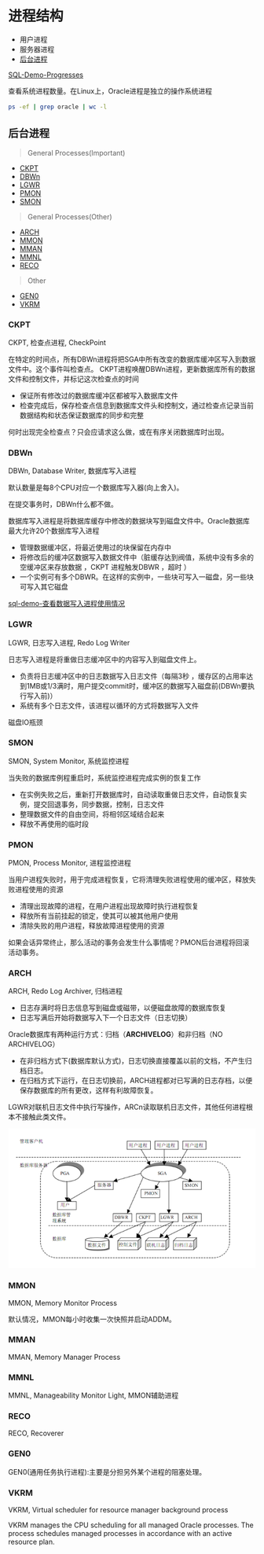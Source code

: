 # 进程结构

- 用户进程
- 服务器进程
- [后台进程](#后台进程)

[SQL-Demo-Progresses](../../sql_scripts/mgmt/memory/mem_progress.sql)

查看系统进程数量。在Linux上，Oracle进程是独立的操作系统进程
```bash
ps -ef | grep oracle | wc -l
```

## 后台进程

> General Processes(Important)

- [CKPT](#ckpt)
- [DBWn](#dbwn)
- [LGWR](#lgwr)
- [PMON](#pmon)
- [SMON](#smon)

> General Processes(Other)

- [ARCH](#arch)
- [MMON](#mmon)
- [MMAN](#mman)
- [MMNL](#mmnl)
- [RECO](#reco)

> Other

- [GEN0](#gen0)
- [VKRM](#vkrm)


### CKPT

CKPT, 检查点进程, CheckPoint

在特定的时间点，所有DBWn进程将把SGA中所有改变的数据库缓冲区写入到数据文件中。这个事件叫检查点。
CKPT进程唤醒DBWn进程，更新数据库所有的数据文件和控制文件，并标记这次检查点的时间
- 保证所有修改过的数据库缓冲区都被写入数据库文件
- 检查完成后，保存检查点信息到数据库文件头和控制文，通过检查点记录当前数据结构和状态保证数据库的同步和完整

何时出现完全检查点？只会应请求这么做，或在有序关闭数据库时出现。

### DBWn

DBWn, Database Writer, 数据库写入进程

默认数量是每8个CPU对应一个数据库写入器(向上舍入)。

在提交事务时，DBWn什么都不做。

数据库写入进程是将数据库缓存中修改的数据块写到磁盘文件中。Oracle数据库最大允许20个数据库写入进程
- 管理数据缓冲区，将最近使用过的块保留在内存中
- 将修改后的缓冲区数据写入数据文件中（脏缓存达到阀值，系统中没有多余的空缓冲区来存放数据 ，CKPT 进程触发DBWR ，超时 ）
- 一个实例可有多个DBWR。在这样的实例中，一些块可写入一磁盘，另一些块可写入其它磁盘

[sql-demo-查看数据写入进程使用情况](../../sql_scripts/mgmt/memory/mem_progress.sql)

### LGWR

LGWR, 日志写入进程, Redo Log Writer

日志写入进程是将重做日志缓冲区中的内容写入到磁盘文件上。
- 负责将日志缓冲区中的日志数据写入日志文件（每隔3秒 ，缓存区的占用率达到1MB或1/3满时，用户提交commit时，缓冲区的数据写入磁盘前(DBWn要执行写入前)）
- 系统有多个日志文件，该进程以循环的方式将数据写入文件

磁盘IO瓶颈


### SMON

SMON, System Monitor, 系统监控进程

当失败的数据库例程重启时，系统监控进程完成实例的恢复工作
- 在实例失败之后，重新打开数据库时，自动读取重做日志文件，自动恢复实例，提交回退事务，同步数据，控制，日志文件
- 整理数据文件的自由空间，将相邻区域结合起来
- 释放不再使用的临时段

### PMON

PMON, Process Monitor, 进程监控进程

当用户进程失败时，用于完成进程恢复，它将清理失败进程使用的缓冲区，释放失败进程使用的资源
- 清理出现故障的进程，在用户进程出现故障时执行进程恢复 
- 释放所有当前挂起的锁定，使其可以被其他用户使用 
- 清除失败的用户进程，释放故障进程使用的资源

如果会话异常终止，那么活动的事务会发生什么事情呢？PMON后台进程将回滚活动事务。

### ARCH

ARCH, Redo Log Archiver, 归档进程

- 日志存满时将日志信息写到磁盘或磁带，以便磁盘故障的数据库恢复
- 日志写满后开始将数据写入下一个日志文件（日志切换）

Oracle数据库有两种运行方式：归档（**ARCHIVELOG**）和非归档（NO ARCHIVELOG）

- 在非归档方式下(数据库默认方式)，日志切换直接覆盖以前的文档，不产生归档日志。
- 在归档方式下运行，在日志切换前，ARCH进程都对已写满的日志存档，以便保存数据库的所有更改，这样有利故障恢复。

LGWR对联机日志文件中执行写操作，ARCn读取联机日志文件，其他任何进程根本不接触此类文件。

![后台进程和内存的关系](../../Mgmt/img/progress_memory.png)

### MMON

MMON, Memory Monitor Process

默认情况，MMON每小时收集一次快照并启动ADDM。

### MMAN

MMAN, Memory Manager Process

### MMNL

MMNL, Manageability Monitor Light, MMON辅助进程

### RECO

RECO, Recoverer

### GEN0

GEN0(通用任务执行进程):主要是分担另外某个进程的阻塞处理。


### VKRM

VKRM, Virtual scheduler for resource manager background process

VKRM manages the CPU scheduling for all managed Oracle processes. The process schedules managed processes in accordance with an active resource plan.
